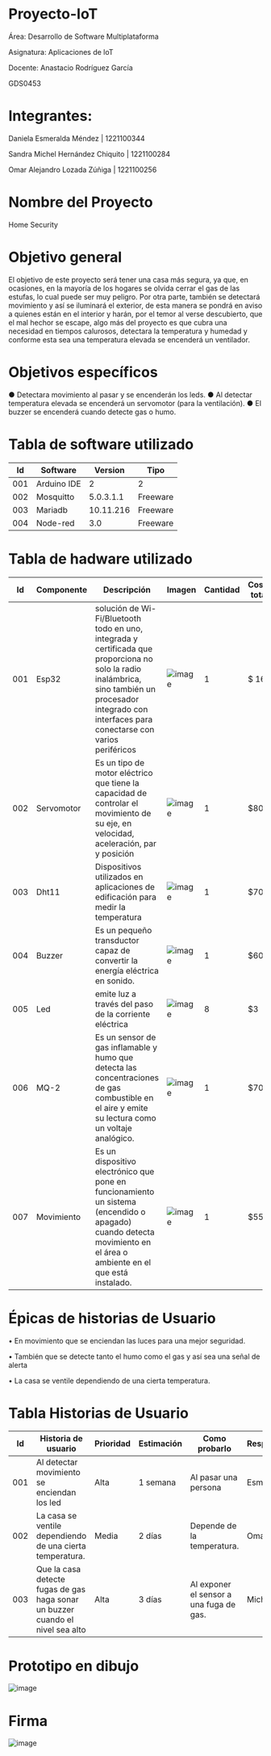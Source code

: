 # Proyecto-IoT


Área: Desarrollo de Software Multiplataforma

Asignatura: Aplicaciones de loT

Docente: Anastacio Rodríguez García 

GDS0453

# Integrantes:
Daniela Esmeralda Méndez | 1221100344

Sandra Michel Hernández Chiquito | 1221100284

Omar Alejandro Lozada Zúñiga | 1221100256

# Nombre del Proyecto
Home Security

# Objetivo general
El objetivo de este proyecto será tener una casa más segura, ya que, en ocasiones, en la mayoría de los hogares se olvida cerrar el gas de las estufas, lo cual puede ser muy peligro. Por otra parte, también se detectará movimiento y así se iluminará el exterior, de esta manera se pondrá en aviso a quienes están en el interior y harán, por el temor al verse descubierto, que el mal hechor se escape, algo más del proyecto es que cubra una necesidad en tiempos calurosos, detectara la temperatura y humedad y conforme esta sea una temperatura elevada se encenderá un ventilador.

# Objetivos específicos
●	Detectara movimiento al pasar y se encenderán los leds.
●	Al detectar temperatura elevada se encenderá un servomotor (para la ventilación).
●	 El buzzer se encenderá cuando detecte gas o humo.

# Tabla de software utilizado

| Id | Software   | Version | Tipo    |
|----|------------|---------|---------|
|001 |Arduino IDE |     2   |  2      |
|002 |Mosquitto   |5.0.3.1.1|Freeware |
|003 |Mariadb     |10.11.216|Freeware |
|004 |Node-red    |    3.0  |Freeware |


# Tabla de hadware utilizado
| Id | Componente | Descripción | Imagen | Cantidad | Costo total |
|----|------------|-------------|--------|----------|-------------|
|001 |Esp32       |solución de Wi-Fi/Bluetooth todo en uno, integrada y certificada que proporciona no solo la radio inalámbrica, sino también un procesador integrado con interfaces para conectarse con varios periféricos|![image](https://user-images.githubusercontent.com/107783594/235006573-200eca33-0deb-406e-8a61-ba8f42dae3d0.png)|       1   |        $ 160    |
|002 |Servomotor  |Es un tipo de motor eléctrico que tiene la capacidad de controlar el movimiento de su eje, en velocidad, aceleración, par y posición|![image](https://user-images.githubusercontent.com/107783594/235006672-f7004afe-7038-426a-8b18-046267bd974a.png)|      1    |      $80       |
|003 |Dht11       |   Dispositivos utilizados en aplicaciones de edificación para medir la temperatura|![image](https://user-images.githubusercontent.com/107783594/235006780-99f9a317-6f21-4589-87d1-8d2354c974e2.png)|       1   |        $70     |
|004 |Buzzer     |  Es un pequeño transductor capaz de convertir la energía eléctrica en sonido.|![image](https://user-images.githubusercontent.com/107783594/235006859-09970f6f-c86d-437d-bd60-6725b08ae4ca.png)|      1    |         $60    |
|005 | Led       |   emite luz a través del paso de la corriente eléctrica|![image](https://user-images.githubusercontent.com/107783594/235006925-268d5da1-1ae8-46a1-af47-68ab59454596.png)|       8   |       $3      |
|006 |MQ-2 | Es un sensor de gas inflamable y humo que detecta las concentraciones de gas combustible en el aire y emite su lectura como un voltaje analógico.       |![image](https://user-images.githubusercontent.com/107783594/235006985-a2e865f5-7215-4325-a0c7-e2253550d278.png)|        1  |        $70     |
|007 |  Movimiento  |Es un dispositivo electrónico que pone en funcionamiento un sistema (encendido o apagado) cuando detecta movimiento en el área o ambiente en el que está instalado.|![image](https://user-images.githubusercontent.com/107783594/235007037-b57a4113-d6d2-46d6-8c9c-4bfa39db3720.png)|       1   |       $55      |



# Épicas de historias de Usuario
•	En movimiento que se enciendan las luces para una mejor seguridad.

•	También que se detecte tanto el humo como el gas y así sea una señal de alerta 

•	La casa se ventile dependiendo de una cierta temperatura.
 

# Tabla Historias de Usuario
| Id | Historia de usuario | Prioridad | Estimación | Como probarlo | Responsable |
|----|---------------------|-----------|------------|---------------|-------------|
|   001 |      Al detectar movimiento se enciendan los led | Alta|	1 semana|	Al pasar una persona|	Esmeralda
|   002 | La casa se ventile dependiendo de una cierta temperatura.	 |Media |	2 días  |	Depende de la temperatura. |	Omar
|  003  |  Que la casa detecte fugas de gas haga sonar un buzzer cuando el nivel sea alto|	Alta|	3 días| 	Al exponer el sensor a una fuga de gas.	|Michel

# Prototipo en dibujo


![image](https://user-images.githubusercontent.com/107783594/234896709-19f0f645-ba0f-47ce-984f-a3a972266d9d.png)

# Firma

![image](https://user-images.githubusercontent.com/107783594/234896922-e35d089f-750f-4153-b1ac-5ba42433b2e1.png)



